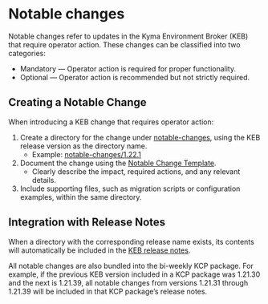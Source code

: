 # Notable changes

Notable changes refer to updates in the Kyma Environment Broker (KEB) that require operator action. These changes can be classified into two categories:
- Mandatory — Operator action is required for proper functionality.
- Optional — Operator action is recommended but not strictly required.

## Creating a Notable Change

When introducing a KEB change that requires operator action:
1. Create a directory for the change under [notable-changes](../notable-changes), using the KEB release version as the directory name.
   - Example: [notable-changes/1.22.1](../notable-changes/1.22.1)
2. Document the change using the [Notable Change Template](../assets/notable-change-template.md).
   - Clearly describe the impact, required actions, and any relevant details.
3. Include supporting files, such as migration scripts or configuration examples, within the same directory.

## Integration with Release Notes

When a directory with the corresponding release name exists, its contents will automatically be included in the [KEB release notes](https://github.com/kyma-project/kyma-environment-broker/releases).

All notable changes are also bundled into the bi-weekly KCP package.
For example, if the previous KEB version included in a KCP package was 1.21.30 and the next is 1.21.39, all notable changes from versions 1.21.31 through 1.21.39 will be included in that KCP package’s release notes.
